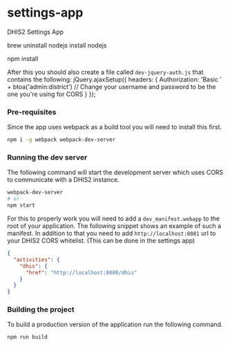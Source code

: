 # settings-app
DHIS2 Settings App

brew uninstall nodejs
install nodejs

npm install

After this you should also create a file called `dev-jquery-auth.js` that contains the following:
jQuery.ajaxSetup({
    headers: {
        Authorization: 'Basic ' + btoa('admin:district') // Change your username and password to be the one you're using for CORS
    }
});

### Pre-requisites
Since the app uses webpack as a build tool you will need to install this first.
```sh
npm i -g webpack webpack-dev-server
```

### Running the dev server
The following command will start the development server which uses CORS to communicate with a DHIS2 instance. 
```sh
webpack-dev-server
# or
npm start
```
For this to properly work you will need to add a `dev_manifest.webapp` to the root of your application. The following snippet shows an example of such a manifest. In addition to that you need to add `http://localhost:8081` url to your DHIS2 CORS whitelist. (This can be done in the settings app)
```json
{
  "activities": {
    "dhis": {
      "href": "http://localhost:8080/dhis"
    }
  }
}
```

### Building the project
To build a production version of the application run the following command.
```sh
npm run build
```
